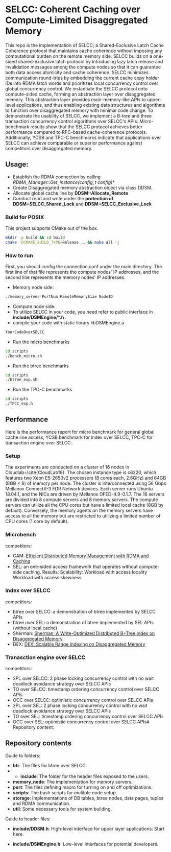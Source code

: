 # SELCC: Coherent Caching over Compute-Limited Disaggregated Memory
This repo is the implementation of SELCC; a Shared-Exclusive Latch Cache Coherence protocol that maintains cache coherence without imposing any computational burden on the remote memory side. SELCC builds on a one-sided shared-exclusive latch protocol by introducing lazy latch release and invalidation messages among the compute nodes so that it can guarantee both data access atomicity and cache coherence. SELCC minimizes communication round-trips by embedding the current cache copy holder IDs into RDMA latch words and prioritizes local concurrency control over global concurrency control. We instantiate the SELCC protocol onto compute-sided cache, forming an abstraction layer over disaggregated memory. This abstraction layer provides main-memory-like APIs to upper-level applications,  and thus enabling existing data structures and algorithms to function over disaggregated memory with minimal code change. To demonstrate the usability of SELCC, we implement a B-tree and three transaction concurrency control algorithms over SELCC's APIs. Micro-benchmark results show that the SELCC protocol achieves better performance compared to RPC-based cache-coherence protocols. Additionally, YCSB and TPC-C benchmarks indicate that applications over SELCC can achieve comparable or superior performance against competitors over disaggregated memory.
## Usage:
* Establish the RDMA connection by calling **RDMA_Manager::Get_Instance(config_t* config)**
* Create Disaggregated memory abstraction object via class DDSM.
* Allocate global cache line by **DDSM::Allocate_Remote**
* Conduct read and write under the **protection of DDSM::SELCC_Shared_Lock** and **DDSM::SELCC_Exclusive_Lock**

### Build for POSIX
This project supports CMake out of the box.
```bash
mkdir -p build && cd build
cmake -DCMAKE_BUILD_TYPE=Release .. && make all -j
```

### How to run
First, you should config the connection.conf under the main directory. The first line of that file represents the compute nodes' IP addresses, and the second line represents the memory nodes' IP addresses.
* Memory node side: 
```bash
./memory_server PortNum RemoteMemorySize NodeID
```
* Compute node side:
* To utilize SELCC in your code, you need refer to public interface in **include/DSMEngine/\*.h** .
* compile your code with static library libDSMEngine.a
```bash
YourCodeOverSELCC
```
* Run the micro benchmarks
```bash
cd scripts
./bench_micro.sh
```
* Run the btree benchmarks
```bash
cd scripts
./btree_exp.sh
```
* Run the TPC-C benchmarks
```bash
cd scripts
./TPCC_exp.h
```

## Performance
Here is the performance report for micro benchmark for general global cache line access, YCSB benchmark for index over SELCC, TPC-C for transaction engine over SELCC.
### Setup
The experiments are conducted on a cluster of 16 nodes in Cloudlab~\cite{CloudLab19}. The chosen instance type is c6220, which features two Xeon E5-2650v2 processors (8 cores each, 2.6GHz) and 64GB (8GB × 8) of memory per node. The cluster is interconnected using 56 Gbps Mellanox ConnectX-3 FDR Network devices. Each server runs Ubuntu 18.04.1, and the NICs are driven by Mellanox OFED-4.9-0.1.7.
The 16 servers are divided into 8 compute servers and 8 memory servers. The compute servers can utilize all the CPU cores but have a limited local cache (8GB by default). Conversely, the memory agents on the memory servers have access to all the memory but are restricted to utilizing a limited number of CPU cores (1 core by default).
### Microbench
competitors: 
* GAM: [Efficient Distributed Memory Management with RDMA and Caching](https://www.vldb.org/pvldb/vol11/p1604-cai.pdf)
* SEL: an one-sided access framework that operates without compute-side caching.
Results:
Scalability:
Workload with access locality
Workload with access skewness
### Index over SELCC
competitors: 
* btree over SELCC: a demonstration of btree implemented by SELCC APIs
* btree over SEL: a demonstration of btree implemented by SEL APIs (without local cache)
* Sherman: [Sherman: A Write-Optimized Distributed B+Tree Index on Disaggregated Memory](https://dl.acm.org/doi/pdf/10.1145/3514221.3517824)
* DEX: [DEX: Scalable Range Indexing on Disaggregated Memory](https://arxiv.org/abs/2405.14502)
### Tranasction engine over SELCC
competitors: 
* 2PL over SELCC: 2 phase locking concurrency control with no wait deadlock avoidance strategy over SELCC APIs
* TO over SELCC: timestamp ordering concurrency control over SELCC APIs
* OCC over SELCC: optimistic concurrency control over SELCC APIs
* 2PL over SEL: 2 phase locking concurrency control with no wait deadlock avoidance strategy over SELCC APIs
* TO over SEL: timestamp ordering concurrency control over SELCC APIs
* OCC over SEL: optimistic concurrency control over SELCC APIs# Repository content:
## Repository contents

Guide to folders:
* **btr**: The files for btree over SELCC.
* * **include**: The folder for the header files exposed to the users.
* **memory_node**: The implementation for memory servers.
* **port**: The files defining macro for turning on and off optimizations.
* **scripts**: The bash scripts for mulitple node setup.
* **storage**: Implementations of DB tables, btree nodes, data pages, tuples and RDMA communication.
* **util**: Some necessary tools for system building.

Guide to header files:

* **include/DDSM.h**: High-level interface for upper layer applications: Start here.

* **include/DSMEngine.h**: Low-level interfaces for potential developers.

